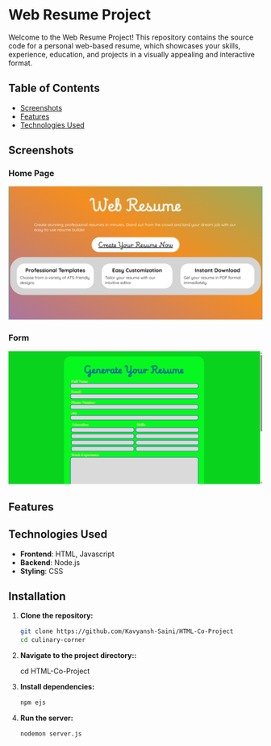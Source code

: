 # Web Resume Project

Welcome to the Web Resume Project! This repository contains the source code for a personal web-based resume, which showcases your skills, experience, education, and projects in a visually appealing and interactive format. 

## Table of Contents

- [Screenshots](#screenshots)
- [Features](#features)
- [Technologies Used](#technologies-Used)


## Screenshots

### Home Page
![Home Page](assets/images/home-page.png)

### Form
![Form](assets/images/form.png)


## Features

## Technologies Used

- **Frontend**: HTML, Javascript
- **Backend**: Node.js
- **Styling**: CSS

## Installation

1. **Clone the repository:**

   ```bash
   git clone https://github.com/Kavyansh-Saini/HTML-Co-Project
   cd culinary-corner
   ```

2. **Navigate to the project directory::**

    cd HTML-Co-Project

3. **Install dependencies:**

   ```bash
   npm ejs
   ```
4. **Run the server:**

   ```bash
   nodemon server.js
   ```